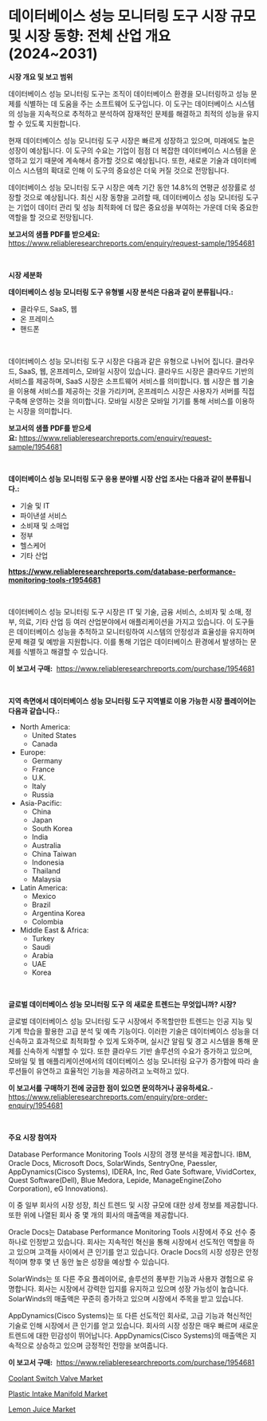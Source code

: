 <p><h1>데이터베이스 성능 모니터링 도구 시장 규모 및 시장 동향: 전체 산업 개요 (2024~2031)</h1></p><p><strong>시장 개요 및 보고 범위</strong></p>
<p><p>데이터베이스 성능 모니터링 도구는 조직이 데이터베이스 환경을 모니터링하고 성능 문제를 식별하는 데 도움을 주는 소프트웨어 도구입니다. 이 도구는 데이터베이스 시스템의 성능을 지속적으로 추적하고 분석하여 잠재적인 문제를 해결하고 최적의 성능을 유지할 수 있도록 지원합니다. </p><p>현재 데이터베이스 성능 모니터링 도구 시장은 빠르게 성장하고 있으며, 미래에도 높은 성장이 예상됩니다. 이 도구의 수요는 기업이 점점 더 복잡한 데이터베이스 시스템을 운영하고 있기 때문에 계속해서 증가할 것으로 예상됩니다. 또한, 새로운 기술과 데이터베이스 시스템의 확대로 인해 이 도구의 중요성은 더욱 커질 것으로 전망됩니다.</p><p>데이터베이스 성능 모니터링 도구 시장은 예측 기간 동안 14.8%의 연평균 성장률로 성장할 것으로 예상됩니다. 최신 시장 동향을 고려할 때, 데이터베이스 성능 모니터링 도구는 기업이 데이터 관리 및 성능 최적화에 더 많은 중요성을 부여하는 가운데 더욱 중요한 역할을 할 것으로 전망됩니다.</p></p>
<p><strong>보고서의 샘플 PDF를 받으세요:</strong> <a href="https://www.reliableresearchreports.com/enquiry/request-sample/1954681">https://www.reliableresearchreports.com/enquiry/request-sample/1954681</a></p>
<p>&nbsp;</p>
<p><strong>시장 세분화</strong></p>
<p><strong>데이터베이스 성능 모니터링 도구 유형별 시장 분석은 다음과 같이 분류됩니다.:</strong></p>
<p><ul><li>클라우드, SaaS, 웹</li><li>온 프레미스</li><li>핸드폰</li></ul></p>
<p>&nbsp;</p>
<p><p>데이터베이스 성능 모니터링 도구 시장은 다음과 같은 유형으로 나뉘어 집니다. 클라우드, SaaS, 웹, 온프레미스, 모바일 시장이 있습니다. 클라우드 시장은 클라우드 기반의 서비스를 제공하며, SaaS 시장은 소프트웨어 서비스를 의미합니다. 웹 시장은 웹 기술을 이용해 서비스를 제공하는 것을 가리키며, 온프레미스 시장은 사용자가 서버를 직접 구축해 운영하는 것을 의미합니다. 모바일 시장은 모바일 기기를 통해 서비스를 이용하는 시장을 의미합니다.</p></p>
<p><strong>보고서의 샘플 PDF를 받으세요:</strong>&nbsp;<a href="https://www.reliableresearchreports.com/enquiry/request-sample/1954681">https://www.reliableresearchreports.com/enquiry/request-sample/1954681</a></p>
<p>&nbsp;</p>
<p><strong> 데이터베이스 성능 모니터링 도구 응용 분야별 시장 산업 조사는 다음과 같이 분류됩니다.:</strong></p>
<p><ul><li>기술 및 IT</li><li>파이낸셜 서비스</li><li>소비재 및 소매업</li><li>정부</li><li>헬스케어</li><li>기타 산업</li></ul></p>
<p><strong><a href="https://www.reliableresearchreports.com/database-performance-monitoring-tools-r1954681">https://www.reliableresearchreports.com/database-performance-monitoring-tools-r1954681</a></strong></p>
<p>&nbsp;</p>
<p><p>데이터베이스 성능 모니터링 도구 시장은 IT 및 기술, 금융 서비스, 소비자 및 소매, 정부, 의료, 기타 산업 등 여러 산업분야에서 애플리케이션을 가지고 있습니다. 이 도구들은 데이터베이스 성능을 추적하고 모니터링하여 시스템의 안정성과 효율성을 유지하며 문제 해결 및 예방을 지원합니다. 이를 통해 기업은 데이터베이스 환경에서 발생하는 문제를 식별하고 해결할 수 있습니다.</p></p>
<p><strong>이 보고서 구매:</strong>&nbsp; <a href="https://www.reliableresearchreports.com/purchase/1954681">https://www.reliableresearchreports.com/purchase/1954681</a></p>
<p>&nbsp;</p>
<p><strong>지역 측면에서 데이터베이스 성능 모니터링 도구 지역별로 이용 가능한 시장 플레이어는 다음과 같습니다.:</strong></p>
<p><ul>
    <li>
        North America:
        <ul>
            <li>United States</li>
            <li>Canada</li>
        </ul>
    </li>
    <li>
        Europe:
        <ul>
            <li>Germany</li>
            <li>France</li>
            <li>U.K.</li>
            <li>Italy</li>
            <li>Russia</li>
        </ul>
    </li>
    <li>
        Asia-Pacific:
        <ul>
            <li>China</li>
            <li>Japan</li>
            <li>South Korea</li>
            <li>India</li>
            <li>Australia</li>
            <li>China Taiwan</li>
            <li>Indonesia</li>
            <li>Thailand</li>
            <li>Malaysia</li>
        </ul>
    </li>
    <li>
        Latin America:
        <ul>
            <li>Mexico</li>
            <li>Brazil</li>
            <li>Argentina Korea</li>
            <li>Colombia</li>
        </ul>
    </li>
    <li>
        Middle East & Africa:
        <ul>
            <li>Turkey</li>
            <li>Saudi</li>
            <li>Arabia</li>
            <li>UAE</li>
            <li>Korea</li>
        </ul>
    </li>
    </ul></p>
<p>&nbsp;</p>
<p><strong>글로벌 데이터베이스 성능 모니터링 도구 의 새로운 트렌드는 무엇입니까? 시장?</strong></p>
<p><p>글로벌 데이터베이스 성능 모니터링 도구 시장에서 주목할만한 트렌드는 인공 지능 및 기계 학습을 활용한 고급 분석 및 예측 기능이다. 이러한 기술은 데이터베이스 성능을 더 신속하고 효과적으로 최적화할 수 있게 도와주며, 실시간 알림 및 경고 시스템을 통해 문제를 신속하게 식별할 수 있다. 또한 클라우드 기반 솔루션의 수요가 증가하고 있으며, 모바일 및 웹 애플리케이션에서의 데이터베이스 성능 모니터링 요구가 증가함에 따라 솔루션들이 유연하고 효율적인 기능을 제공하려고 노력하고 있다.</p></p>
<p><strong>이 보고서를 구매하기 전에 궁금한 점이 있으면 문의하거나 공유하세요.</strong>- <a href="https://www.reliableresearchreports.com/enquiry/pre-order-enquiry/1954681">https://www.reliableresearchreports.com/enquiry/pre-order-enquiry/1954681</a></p>
<p>&nbsp;</p>
<p><strong>주요 시장 참여자</strong></p>
<p><p>Database Performance Monitoring Tools 시장의 경쟁 분석을 제공합니다. IBM, Oracle Docs, Microsoft Docs, SolarWinds, SentryOne, Paessler, AppDynamics(Cisco Systems), IDERA, Inc, Red Gate Software, VividCortex, Quest Software(Dell), Blue Medora, Lepide, ManageEngine(Zoho Corporation), eG Innovations). </p><p>이 중 일부 회사의 시장 성장, 최신 트렌드 및 시장 규모에 대한 상세 정보를 제공합니다. 또한 위에 나열된 회사 중 몇 개의 회사의 매출액을 제공합니다. </p><p>Oracle Docs는 Database Performance Monitoring Tools 시장에서 주요 선수 중 하나로 인정받고 있습니다. 회사는 지속적인 혁신을 통해 시장에서 선도적인 역할을 하고 있으며 고객들 사이에서 큰 인기를 얻고 있습니다. Oracle Docs의 시장 성장은 안정적이며 향후 몇 년 동안 높은 성장을 예상할 수 있습니다.</p><p>SolarWinds는 또 다른 주요 플레이어로, 솔루션의 풍부한 기능과 사용자 경험으로 유명합니다. 회사는 시장에서 강력한 입지를 유지하고 있으며 성장 가능성이 높습니다. SolarWinds의 매출액은 꾸준히 증가하고 있으며 시장에서 주목을 받고 있습니다.</p><p>AppDynamics(Cisco Systems)는 또 다른 선도적인 회사로, 고급 기능과 혁신적인 기술로 인해 시장에서 큰 인기를 얻고 있습니다. 회사의 시장 성장은 매우 빠르며 새로운 트렌드에 대한 민감성이 뛰어납니다. AppDynamics(Cisco Systems)의 매출액은 지속적으로 상승하고 있으며 긍정적인 전망을 보여줍니다.</p></p>
<p><strong>이 보고서 구매:</strong>&nbsp;&nbsp;<a href="https://www.reliableresearchreports.com/purchase/1954681">https://www.reliableresearchreports.com/purchase/1954681</a></p>
<p><p><a href="https://www.linkedin.com/pulse/coolant-switch-valve-market-comprehensive-report-its-share-amp-qkykf?trackingId=bYtigVXVptDP%2F8YrFyQp2w%3D%3D">Coolant Switch Valve Market</a></p><p><a href="https://www.linkedin.com/pulse/plastic-intake-manifold-market-growth-trends-covid-19-impact-wkrff?trackingId=tTLBKGpEE6FCWApjcAsE8w%3D%3D">Plastic Intake Manifold Market</a></p><p><a href="https://github.com/abdelrhmankishk22/Market-Research-Report-List-3/blob/main/lemon-juice-market.md">Lemon Juice Market</a></p></p>